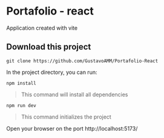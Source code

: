 # Portafolio - react

Application created with vite

## Download this project

```
git clone https://github.com/GustavoAMM/Portafolio-React
```

In the project directory, you can run:

```
npm install 
```

> This command will install all dependencies

```
npm run dev 
```

> This command initializes the project

Open your browser on the port http://localhost:5173/
